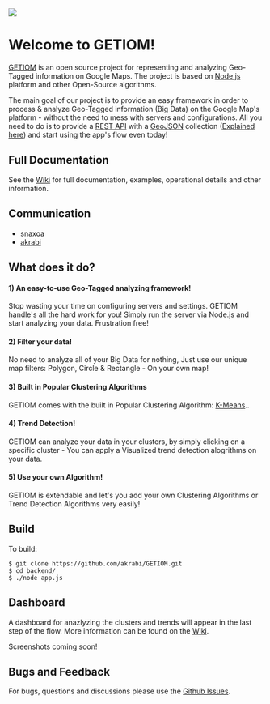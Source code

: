 <img src="https://github.com/akrabi/GETIOM/blob/master/GETIOM-logo.png">

# Welcome to GETIOM!

<a href="https://github.com/akrabi/GETIOM/">GETIOM</a> is an open source project for representing and analyzing Geo-Tagged information on Google Maps.
The project is based on <a href="https://nodejs.org/">Node.js</a> platform and other Open-Source algorithms.

The main goal of our project is to provide an easy framework in order to process & analyze Geo-Tagged information (Big Data) on the Google Map's platform - without the need to mess with servers and configurations. All you need to do is to provide a <a href="http://en.wikipedia.org/wiki/Representational_state_transfer">REST API</a> with a <a href="http://geojson.org/">GeoJSON</a> collection (<a href="https://github.com/akrabi/GETIOM/wiki/Rest-API">Explained here</a>) and start using the app's flow even today!

## Full Documentation

See the [Wiki](https://github.com/akrabi/GETIOM/wiki) for full documentation, examples, operational details and other information.

## Communication
- <a href="https://github.com/snaxoa">snaxoa</a> 
- <a href="https://github.com/akrabi">akrabi</a>

## What does it do?

#### 1) An easy-to-use Geo-Tagged analyzing framework!

Stop wasting your time on configuring servers and settings. GETIOM handle's all the hard work for you! Simply run the server via Node.js and start analyzing your data. Frustration free!

#### 2) Filter your data!

No need to analyze all of your Big Data for nothing, Just use our unique map filters: Polygon, Circle & Rectangle - On your own map!

#### 3) Built in Popular Clustering Algorithms

GETIOM comes with the built in Popular Clustering Algorithm: <a href="http://en.wikipedia.org/wiki/K-means_clustering">K-Means</a>..

#### 4) Trend Detection!

GETIOM can analyze your data in your clusters, by simply clicking on a specific cluster - You can apply a Visualized trend detection alogrithms on your data.

#### 5) Use your own Algorithm!

GETIOM is extendable and let's you add your own Clustering Algorithms or Trend Detection Algorithms very easily!

## Build

To build:

```
$ git clone https://github.com/akrabi/GETIOM.git
$ cd backend/
$ ./node app.js
```

## Dashboard

A dashboard for anazlyzing the clusters and trends will appear in the last step of the flow. 
More information can be found on the [ Wiki](https://github.com/akrabi/GETIOM/wiki).

Screenshots coming soon!

## Bugs and Feedback

For bugs, questions and discussions please use the [Github Issues](https://github.com/akrabi/GETIOM/issues).



